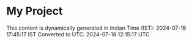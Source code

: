 # My Project

This content is dynamically generated in Indian Time (IST): 2024-07-18 17:45:17 IST
Converted to UTC: 2024-07-18 12:15:17 UTC

